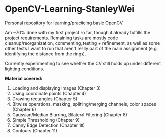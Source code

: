 # OpenCV-Learning-StanleyWei
 Personal repository for learning/practicing basic OpenCV.

Am ~70% done with my first project so far, though it already fulfills the project requirements. Remaining tasks are mostly code cleanup/reorganization, commenting, testing + refinement, as well as some other tests I want to run that aren't really part of the main assignment (e.g. identifying the distance from the rings).

Currently experimenting to see whether the CV still holds up under different lighting conditions.

__**Material covered:**__
<ol>
<li>Loading and displaying images (Chapter 3)</li>
<li>Using coordinate points (Chapter 4)</li>
<li>Drawing rectangles (Chapter 5)</li>
<li>Bitwise operations, masking, splitting/merging channels,  color spaces (Chapter 6)</li>
<li>Gaussian/Median Blurring, Bilateral Filtering (Chapter 8)</li>
<li>Simple Thresholding (Chapter 9)</li>
<li>Canny Edge Detection (Chapter 10)</li>
<li>Contours (Chapter 11)</li>
</ol>
